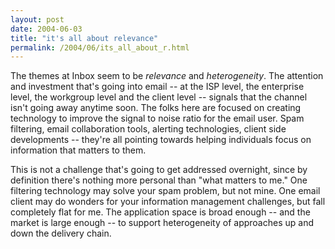 ```yaml
---
layout: post
date: 2004-06-03
title: "it's all about relevance"
permalink: /2004/06/its_all_about_r.html
---
```


The themes at Inbox seem to be _relevance_ and _heterogeneity_. The attention and investment that's going into email -- at the ISP level, the enterprise level, the workgroup level and the client level -- signals that the channel isn't going away anytime soon. The folks here are focused on creating technology to improve the signal to noise ratio for the email user. Spam filtering, email collaboration tools, alerting technologies, client side developments -- they're all pointing towards helping individuals focus on information that matters to them.

This is not a challenge that's going to get addressed overnight, since by definition there's nothing more personal than "what matters to me." One filtering technology may solve your spam problem, but not mine. One email client may do wonders for your information management challenges, but fall completely flat for me. The application space is broad enough -- and the market is large enough -- to support heterogeneity of approaches up and down the delivery chain.